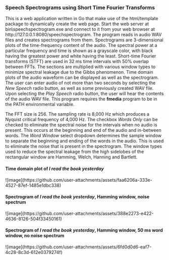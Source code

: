 <h3>Speech Spectrograms using Short Time Fourier Transforms</h3>
<p>
This is a web application written in Go that make use of the html/template package to dynamically create the web page.
Start the web server at bin\speechspectrogram.exe and connect to it from your web browser at http://127.0.0.1:8080/speechspectrogram.
The program reads in audio WAV files and creates spectrograms from them.  Spectrograms are 3-dimensional plots of the time-frequency
content of the audio.  The spectral power at a particular frequency and time is shown as a grayscale color, with black having the 
greatest power and white having the least.  Short-time Fourier transforms (STFT) are used in 32 ms time intervals with 50% overlap
between FFTs.  The sections are multiplied with various window types to minimize spectral leakage due to the Gibbs phenomenon.
Time domain plots of the audio waveform can be displayed as well as the spectrogram.  The user can enter audio of not more than
two seconds by selecting the <i>New Speech</i> radio button, as well as some previously created WAV file.  Upon selecting the <i>Play Speech</i> radio button, the user will hear the contents of the audio WAV file.  This program requires the <b>fmedia</b> program
to be in the PATH environmental variable.
<p>
The FFT size is 256.  The sampling rate is 8,000 Hz which produces a Nyquist critical frequency of 4,000 Hz.
The checkbox <i>Words Only</i> can be checked to eliminate the spectral noise for the intervals when no
audio is present.  This occurs at the beginning and end of the audio and in-between words.  The <i>Word Window</i>
select dropdown determines the sample window to separate the beginning and ending of the words in the audio.
This is used to eliminate the noise that is present in the spectrogram.  The window types used to reduce
the spectral leakage from the high sidelobes of the rectangular window are Hamming, Welch, Hanning and Bartlett.
</p>

<h4>Time domain plot of <i>I read the book yesterday</i></h4>
![image](https://github.com/user-attachments/assets/faa6206a-333e-4527-87ef-1485e1dbc338)
<h4>Spectrogram of <i>I read the book yesterday</i>, Hamming window, noise spectrum</h4>
![image](https://github.com/user-attachments/assets/388e2273-e422-4636-8126-504f33450161)
<h4>Spectrogram of <i>I read the book yesterday</i>, Hamming window, 50 ms word window, no noise spectrum</h4>
![image](https://github.com/user-attachments/assets/6fd0d0d6-eaf7-4c28-8c3d-612e0379274f)
